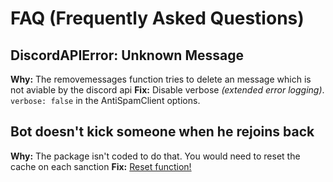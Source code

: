 # FAQ (Frequently Asked Questions)

## DiscordAPIError: Unknown Message

**Why:** The removemessages function tries to delete an message which is not aviable by the discord api
**Fix:** Disable verbose _(extended error logging)_. `verbose: false` in the AntiSpamClient options.

## Bot doesn't kick someone when he rejoins back

**Why:** The package isn't coded to do that. You would need to reset the cache on each sanction
**Fix:** [Reset function!](https://discord-anti-spam.js.org/AntiSpamClient.html#reset)
